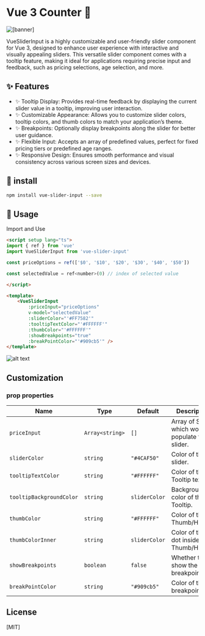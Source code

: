 # Vue 3 Counter 🔢


![[banner]](https://i.ibb.co/CKTgxgt/vue-slider-input.png)


VueSliderInput is a highly customizable and user-friendly slider component for Vue 3, designed to enhance user experience with interactive and visually appealing sliders. This versatile slider component comes with a tooltip feature, making it ideal for applications requiring precise input and feedback, such as pricing selections, age selection, and more.



## ✨ Features

- ✨ Tooltip Display: Provides real-time feedback by displaying the current slider value in a tooltip, improving user interaction.
- ✨ Customizable Appearance: Allows you to customize slider colors, tooltip colors, and thumb colors to match your application’s theme.
- ✨ Breakpoints: Optionally display breakpoints along the slider for better user guidance.
- ✨ Flexible Input: Accepts an array of predefined values, perfect for fixed pricing tiers or predefined age ranges.
- ✨ Responsive Design: Ensures smooth performance and visual consistency across various screen sizes and devices.



## 🎯 install

```bash
npm install vue-slider-input --save
```

## 🚀 Usage

Import and Use 
```html
<script setup lang="ts">
import { ref } from 'vue'
import VueSliderInput from 'vue-slider-input'

const priceOptions = ref(['$0', '$10', '$20', '$30', '$40', '$50'])

const selectedValue = ref<number>(0) // index of selected value

</script>

<template>
    <VueSliderInput 
        :priceInput="priceOptions" 
        v-model="selectedValue"
        :sliderColor="'#FF7582'" 
        :tooltipTextColor="'#FFFFFF'"
        :thumbColor="'#FFFFFF'"
        :showBreakpoints="true" 
        :breakPointColor="'#909cb5'" />
</template>
```
![alt text](https://i.ibb.co/VNW9jjG/vue-input-slider-demo.png)

## Customization
### prop properties

| Name | Type | Default | Description |
| --- | --- | --- | --- |
| `priceInput` | `Array<string>` | `[]` | Array of String which would populate the slider. |
| `sliderColor` | `string` | `"#4CAF50"` | Color of the slider. |
| `tooltipTextColor` | `string` | `"#FFFFFF"` | Color of the Tooltip text. |
| `tooltipBackgroundColor` | `string` | `sliderColor` | Background color of the Tooltip. |
| `thumbColor` | `string` | `"#FFFFFF"` | Color of the Thumb/Handle. |
| `thumbColorInner` | `string` | `sliderColor` | Color of the dot inside the Thumb/Handle. |
| `showBreakpoints` | `boolean` | `false` | Whether to show the breakpoints. |
| `breakPointColor` | `string` | `"#909cb5"` | Color of the breakpoints. |


## License

[MIT]